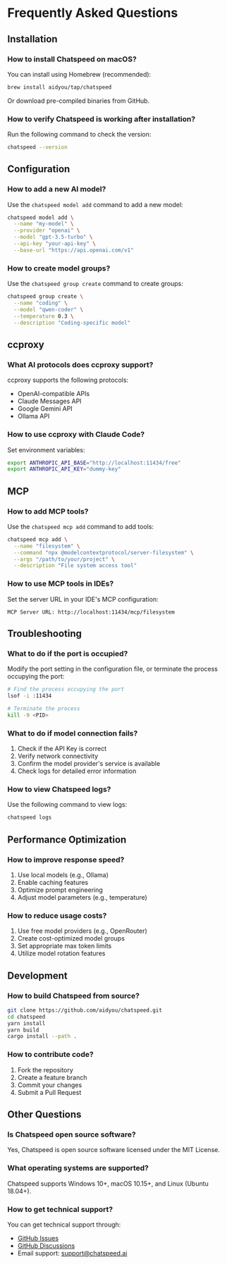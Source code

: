 # Frequently Asked Questions

## Installation

### How to install Chatspeed on macOS?
You can install using Homebrew (recommended):
```bash
brew install aidyou/tap/chatspeed
```

Or download pre-compiled binaries from GitHub.

### How to verify Chatspeed is working after installation?
Run the following command to check the version:
```bash
chatspeed --version
```

## Configuration

### How to add a new AI model?
Use the `chatspeed model add` command to add a new model:
```bash
chatspeed model add \
  --name "my-model" \
  --provider "openai" \
  --model "gpt-3.5-turbo" \
  --api-key "your-api-key" \
  --base-url "https://api.openai.com/v1"
```

### How to create model groups?
Use the `chatspeed group create` command to create groups:
```bash
chatspeed group create \
  --name "coding" \
  --model "qwen-coder" \
  --temperature 0.3 \
  --description "Coding-specific model"
```

## ccproxy

### What AI protocols does ccproxy support?
ccproxy supports the following protocols:
- OpenAI-compatible APIs
- Claude Messages API
- Google Gemini API
- Ollama API

### How to use ccproxy with Claude Code?
Set environment variables:
```bash
export ANTHROPIC_API_BASE="http://localhost:11434/free"
export ANTHROPIC_API_KEY="dummy-key"
```

## MCP

### How to add MCP tools?
Use the `chatspeed mcp add` command to add tools:
```bash
chatspeed mcp add \
  --name "filesystem" \
  --command "npx @modelcontextprotocol/server-filesystem" \
  --args "/path/to/your/project" \
  --description "File system access tool"
```

### How to use MCP tools in IDEs?
Set the server URL in your IDE's MCP configuration:
```
MCP Server URL: http://localhost:11434/mcp/filesystem
```

## Troubleshooting

### What to do if the port is occupied?
Modify the port setting in the configuration file, or terminate the process occupying the port:
```bash
# Find the process occupying the port
lsof -i :11434

# Terminate the process
kill -9 <PID>
```

### What to do if model connection fails?
1. Check if the API Key is correct
2. Verify network connectivity
3. Confirm the model provider's service is available
4. Check logs for detailed error information

### How to view Chatspeed logs?
Use the following command to view logs:
```bash
chatspeed logs
```

## Performance Optimization

### How to improve response speed?
1. Use local models (e.g., Ollama)
2. Enable caching features
3. Optimize prompt engineering
4. Adjust model parameters (e.g., temperature)

### How to reduce usage costs?
1. Use free model providers (e.g., OpenRouter)
2. Create cost-optimized model groups
3. Set appropriate max token limits
4. Utilize model rotation features

## Development

### How to build Chatspeed from source?
```bash
git clone https://github.com/aidyou/chatspeed.git
cd chatspeed
yarn install
yarn build
cargo install --path .
```

### How to contribute code?
1. Fork the repository
2. Create a feature branch
3. Commit your changes
4. Submit a Pull Request

## Other Questions

### Is Chatspeed open source software?
Yes, Chatspeed is open source software licensed under the MIT License.

### What operating systems are supported?
Chatspeed supports Windows 10+, macOS 10.15+, and Linux (Ubuntu 18.04+).

### How to get technical support?
You can get technical support through:
- [GitHub Issues](https://github.com/aidyou/chatspeed/issues)
- [GitHub Discussions](https://github.com/aidyou/chatspeed/discussions)
- Email support: support@chatspeed.ai
```